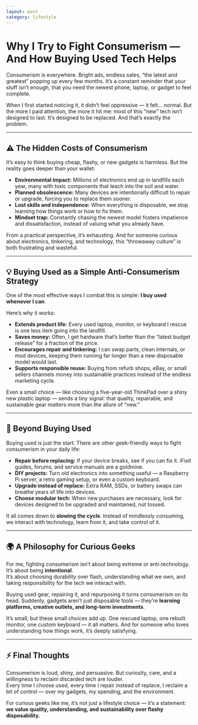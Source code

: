 ```yaml
---
layout: post
category: lifestyle
---
```



# Why I Try to Fight Consumerism — And How Buying Used Tech Helps

Consumerism is everywhere. Bright ads, endless sales, “the latest and greatest” popping up every few months. It’s a constant reminder that your stuff isn’t enough, that you need the newest phone, laptop, or gadget to feel complete.  

When I first started noticing it, it didn’t feel oppressive — it felt… normal. But the more I paid attention, the more it hit me: most of this “new” tech isn’t designed to last. It’s designed to be replaced. And that’s exactly the problem.  

---

## ⚠️ The Hidden Costs of Consumerism

It’s easy to think buying cheap, flashy, or new gadgets is harmless. But the reality goes deeper than your wallet:

- **Environmental impact:** Millions of electronics end up in landfills each year, many with toxic components that leach into the soil and water.  
- **Planned obsolescence:** Many devices are intentionally difficult to repair or upgrade, forcing you to replace them sooner.  
- **Lost skills and independence:** When everything is disposable, we stop learning how things work or how to fix them.  
- **Mindset trap:** Constantly chasing the newest model fosters impatience and dissatisfaction, instead of valuing what you already have.  

From a practical perspective, it’s exhausting. And for someone curious about electronics, tinkering, and technology, this “throwaway culture” is both frustrating and wasteful.  

---

## 💡 Buying Used as a Simple Anti-Consumerism Strategy

One of the most effective ways I combat this is simple: **I buy used whenever I can**.  

Here’s why it works:

- **Extends product life:** Every used laptop, monitor, or keyboard I rescue is one less item going into the landfill.  
- **Saves money:** Often, I get hardware that’s better than the “latest budget release” for a fraction of the price.  
- **Encourages repair and tinkering:** I can swap parts, clean internals, or mod devices, keeping them running far longer than a new disposable model would last.  
- **Supports responsible reuse:** Buying from refurb shops, eBay, or small sellers channels money into sustainable practices instead of the endless marketing cycle.  

Even a small choice — like choosing a five-year-old ThinkPad over a shiny new plastic laptop — sends a tiny signal: that quality, repairable, and sustainable gear matters more than the allure of “new.”  

---

## 🔧 Beyond Buying Used

Buying used is just the start. There are other geek-friendly ways to fight consumerism in your daily life:

- **Repair before replacing:** If your device breaks, see if you can fix it. iFixit guides, forums, and service manuals are a goldmine.  
- **DIY projects:** Turn old electronics into something useful — a Raspberry Pi server, a retro gaming setup, or even a custom keyboard.  
- **Upgrade instead of replace:** Extra RAM, SSDs, or battery swaps can breathe years of life into devices.  
- **Choose modular tech:** When new purchases are necessary, look for devices designed to be upgraded and maintained, not tossed.  

It all comes down to **slowing the cycle**. Instead of mindlessly consuming, we interact with technology, learn from it, and take control of it.  

---

## 🌍 A Philosophy for Curious Geeks

For me, fighting consumerism isn’t about being extreme or anti-technology. It’s about being **intentional**.  
It’s about choosing durability over flash, understanding what we own, and taking responsibility for the tech we interact with.  

Buying used gear, repairing it, and repurposing it turns consumerism on its head. Suddenly, gadgets aren’t just disposable tools — they’re **learning platforms, creative outlets, and long-term investments**.  

It’s small, but these small choices add up. One rescued laptop, one rebuilt monitor, one custom keyboard — it all matters. And for someone who loves understanding how things work, it’s deeply satisfying.  

---

## ⚡ Final Thoughts

Consumerism is loud, shiny, and persuasive. But curiosity, care, and a willingness to reclaim discarded tech are louder.  
Every time I choose used, every time I repair instead of replace, I reclaim a bit of control — over my gadgets, my spending, and the environment.  

For curious geeks like me, it’s not just a lifestyle choice — it’s a statement: **we value quality, understanding, and sustainability over flashy disposability.**
